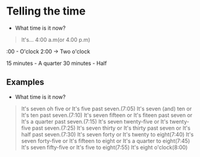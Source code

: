 # Telling the time

* What time is it now?
> It's... 4:00 a.m(or 4.00 p.m)

:00 - O'clock
2:00 -> Two o'clock

15 minutes - A quarter
30 minutes - Half

## Examples
* What time is it now?
> It's seven oh five or It's five past seven.(7:05)
> It's seven (and) ten or It's ten past seven.(7:10)
> It's seven fifteen or It's fiteen past seven or It's a quarter past seven.(7:15)
> It's seven twenty-five or It's twenty-five past seven.(7:25)
> It's seven thirty or It's thirty past seven or It's half past seven.(7:30)
> It's seven forty or It's twenty to eight(7:40)
> It's seven forty-five or It's fifteen to eight or It's a quarter to eight(7:45)
> It's seven fifty-five or It's five to eight(7:55)
> It's eight o'clock(8:00)